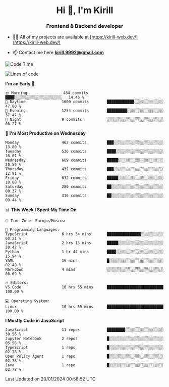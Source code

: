 <h1 align="center">Hi 👋, I'm Kirill</h1>
<h3 align="center">Frontend & Backend developer</h3>

- 👨‍💻 All of my projects are available at [https://kirill-web.dev/](https://kirill-web.dev/)

- 📫 Contact me here **kirill.9992@gmail.com**











<!--START_SECTION:waka-->
![Code Time](http://img.shields.io/badge/Code%20Time-1%2C634%20hrs%207%20mins-blue)

![Lines of code](https://img.shields.io/badge/From%20Hello%20World%20I%27ve%20Written-4.6%20million%20lines%20of%20code-blue)

**I'm an Early 🐤** 

```text
🌞 Morning                484 commits         ████░░░░░░░░░░░░░░░░░░░░░   14.46 % 
🌆 Daytime                1600 commits        ████████████░░░░░░░░░░░░░   47.80 % 
🌃 Evening                1254 commits        █████████░░░░░░░░░░░░░░░░   37.47 % 
🌙 Night                  9 commits           ░░░░░░░░░░░░░░░░░░░░░░░░░   00.27 % 
```
📅 **I'm Most Productive on Wednesday** 

```text
Monday                   462 commits         ███░░░░░░░░░░░░░░░░░░░░░░   13.80 % 
Tuesday                  536 commits         ████░░░░░░░░░░░░░░░░░░░░░   16.01 % 
Wednesday                689 commits         █████░░░░░░░░░░░░░░░░░░░░   20.59 % 
Thursday                 432 commits         ███░░░░░░░░░░░░░░░░░░░░░░   12.91 % 
Friday                   632 commits         █████░░░░░░░░░░░░░░░░░░░░   18.88 % 
Saturday                 280 commits         ██░░░░░░░░░░░░░░░░░░░░░░░   08.37 % 
Sunday                   316 commits         ██░░░░░░░░░░░░░░░░░░░░░░░   09.44 % 
```


📊 **This Week I Spent My Time On** 

```text
🕑︎ Time Zone: Europe/Moscow

💬 Programming Languages: 
TypeScript               6 hrs 34 mins       ███████████████░░░░░░░░░░   60.21 % 
JavaScript               2 hrs 13 mins       █████░░░░░░░░░░░░░░░░░░░░   20.42 % 
Python                   1 hr 44 mins        ████░░░░░░░░░░░░░░░░░░░░░   15.94 % 
YAML                     16 mins             █░░░░░░░░░░░░░░░░░░░░░░░░   02.49 % 
Markdown                 4 mins              ░░░░░░░░░░░░░░░░░░░░░░░░░   00.69 % 

🔥 Editors: 
VS Code                  10 hrs 55 mins      █████████████████████████   100.00 % 

💻 Operating System: 
Linux                    10 hrs 55 mins      █████████████████████████   100.00 % 
```

**I Mostly Code in JavaScript** 

```text
JavaScript               11 repos            ████████░░░░░░░░░░░░░░░░░   30.56 % 
Jupyter Notebook         2 repos             █░░░░░░░░░░░░░░░░░░░░░░░░   05.56 % 
TypeScript               1 repo              █░░░░░░░░░░░░░░░░░░░░░░░░   02.78 % 
Open Policy Agent        1 repo              █░░░░░░░░░░░░░░░░░░░░░░░░   02.78 % 
Java                     1 repo              █░░░░░░░░░░░░░░░░░░░░░░░░   02.78 % 
```




 Last Updated on 20/01/2024 00:58:52 UTC
<!--END_SECTION:waka-->
